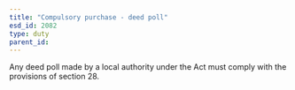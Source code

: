 ```yaml
---
title: "Compulsory purchase - deed poll"
esd_id: 2082
type: duty
parent_id:  
---
```


Any deed poll made by a local authority under the Act must comply with the provisions of section 28.

